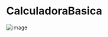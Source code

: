 # CalculadoraBasica
![image](https://user-images.githubusercontent.com/45580750/222196318-61e54bb9-2847-4ecf-a1e0-7e7b7356ec97.png)
